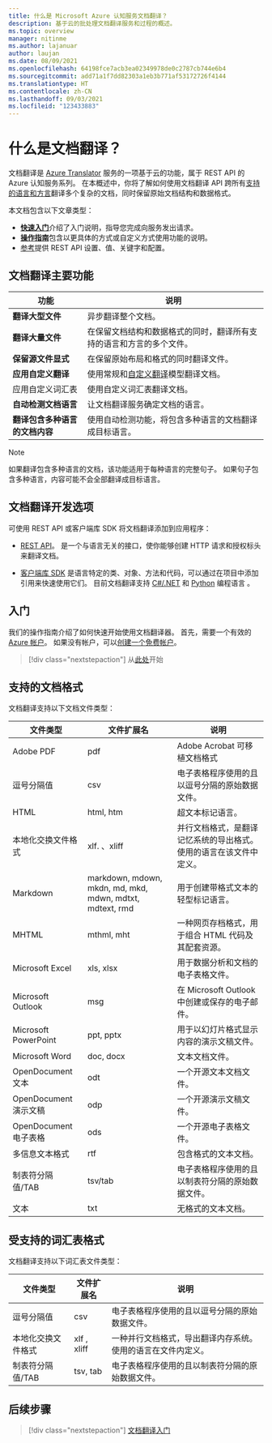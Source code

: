```yaml
---
title: 什么是 Microsoft Azure 认知服务文档翻译？
description: 基于云的批处理文档翻译服务和过程的概述。
ms.topic: overview
manager: nitinme
ms.author: lajanuar
author: laujan
ms.date: 08/09/2021
ms.openlocfilehash: 64198fce7acb3ea02349978de0c2787cb744e6b4
ms.sourcegitcommit: add71a1f7dd82303a1eb3b771af53172726f4144
ms.translationtype: HT
ms.contentlocale: zh-CN
ms.lasthandoff: 09/03/2021
ms.locfileid: "123433883"
---
```

# <a name="what-is-document-translation"></a>什么是文档翻译？

文档翻译是 [Azure Translator](../translator-overview.md) 服务的一项基于云的功能，属于 REST API 的 Azure 认知服务系列。 在本概述中，你将了解如何使用文档翻译 API 跨所有[支持的语言和方言](../../language-support.md)翻译多个复杂的文档，同时保留原始文档结构和数据格式。

本文档包含以下文章类型：

* [**快速入门**](get-started-with-document-translation.md)介绍了入门说明，指导您完成向服务发出请求。
* [**操作指南**](create-sas-tokens.md)包含以更具体的方式或自定义方式使用功能的说明。
* [参考](reference/rest-api-guide.md)提供 REST API 设置、值、关键字和配置。

## <a name="document-translation-key-features"></a>文档翻译主要功能

| 功能 | 说明 |
| ---------| -------------|
| **翻译大型文件**| 异步翻译整个文档。|
|**翻译大量文件**|在保留文档结构和数据格式的同时，翻译所有支持的语言和方言的多个文件。|
|**保留源文件显式**| 在保留原始布局和格式的同时翻译文件。|
|**应用自定义翻译**| 使用常规和[自定义翻译](../customization.md#custom-translator)模型翻译文档。|
|应用自定义词汇表|使用自定义词汇表翻译文档。|
|**自动检测文档语言**|让文档翻译服务确定文档的语言。|
|**翻译包含多种语言的文档内容**|使用自动检测功能，将包含多种语言的文档翻译成目标语言。|

> [!NOTE]
> 如果翻译包含多种语言的文档，该功能适用于每种语言的完整句子。 如果句子包含多种语言，内容可能不会全部翻译成目标语言。
>

## <a name="document-translation-development-options"></a>文档翻译开发选项

可使用 REST API 或客户端库 SDK 将文档翻译添加到应用程序：

* [REST API](reference/rest-api-guide.md)。 是一个与语言无关的接口，使你能够创建 HTTP 请求和授权标头来翻译文档。

* [客户端库 SDK](client-sdks.md) 是语言特定的类、对象、方法和代码，可以通过在项目中添加引用来快速使用它们。 目前文档翻译支持 [C#/.NET](/dotnet/api/azure.ai.translation.document) 和 [Python](https://pypi.org/project/azure-ai-translation-document/) 编程语言 。

## <a name="get-started"></a>入门

我们的操作指南介绍了如何快速开始使用文档翻译器。 首先，需要一个有效的 [Azure 帐户](https://azure.microsoft.com/free/cognitive-services/)。  如果没有帐户，可以[创建一个免费帐户](https://azure.microsoft.com/free)。

> [!div class="nextstepaction"]
> 从[此处](get-started-with-document-translation.md "了解如何借助 HTTP REST 使用文档翻译")开始

## <a name="supported-document-formats"></a>支持的文档格式

文档翻译支持以下文档文件类型：

| 文件类型| 文件扩展名|说明|
|---|---|--|
|Adobe PDF|pdf|Adobe Acrobat 可移植文档格式|
|逗号分隔值 |csv| 电子表格程序使用的且以逗号分隔的原始数据文件。|
|HTML|html, htm|超文本标记语言。|
|本地化交换文件格式|xlf. 、xliff| 并行文档格式，是翻译记忆系统的导出格式。 使用的语言在该文件中定义。|
|Markdown| markdown, mdown, mkdn, md, mkd, mdwn, mdtxt, mdtext, rmd| 用于创建带格式文本的轻型标记语言。|
|MHTML|mthml, mht| 一种网页存档格式，用于组合 HTML 代码及其配套资源。|
|Microsoft Excel|xls, xlsx|用于数据分析和文档的电子表格文件。|
|Microsoft Outlook|msg|在 Microsoft Outlook 中创建或保存的电子邮件。|
|Microsoft PowerPoint|ppt, pptx| 用于以幻灯片格式显示内容的演示文稿文件。|
|Microsoft Word|doc, docx| 文本文档文件。|
|OpenDocument 文本|odt|一个开源文本文档文件。|
|OpenDocument 演示文稿|odp|一个开源演示文稿文件。|
|OpenDocument 电子表格|ods|一个开源电子表格文件。|
|多信息文本格式|rtf|包含格式的文本文档。|
|制表符分隔值/TAB|tsv/tab| 电子表格程序使用的且以制表符分隔的原始数据文件。|
|文本|txt| 无格式的文本文档。|

## <a name="supported-glossary-formats"></a>受支持的词汇表格式

文档翻译支持以下词汇表文件类型：

| 文件类型| 文件扩展名|说明|
|---|---|--|
|逗号分隔值| csv |电子表格程序使用的且以逗号分隔的原始数据文件。|
|本地化交换文件格式| xlf , xliff| 一种并行文档格式，导出翻译内存系统。使用的语言在文件内定义。|
|制表符分隔值/TAB|tsv, tab| 电子表格程序使用的且以制表符分隔的原始数据文件。|

## <a name="next-steps"></a>后续步骤

> [!div class="nextstepaction"]
> [文档翻译入门](get-started-with-document-translation.md)
